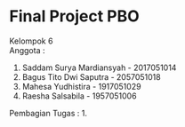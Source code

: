 # Final Project PBO
Kelompok 6\
Anggota : 
1. Saddam Surya Mardiansyah   - 2017051014
2. Bagus Tito Dwi Saputra     - 2057051018
3. Mahesa Yudhistira          - 1917051029
4. Raesha Salsabila           - 1957051006

Pembagian Tugas :
1. 
     
